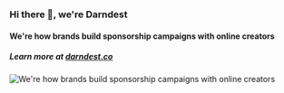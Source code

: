 ### Hi there 👋, we're Darndest
#### We're how brands build sponsorship campaigns with online creators
##### Learn more at [darndest.co](https://darndest.co)

![We're how brands build sponsorship campaigns with online creators](http://patrickserrano.com/img/darndest-banner.png)
